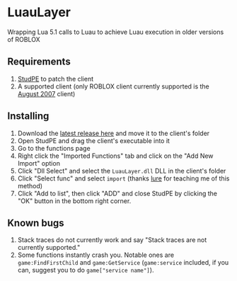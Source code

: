 # LuauLayer
Wrapping Lua 5.1 calls to Luau to achieve Luau execution in older versions of ROBLOX
## Requirements
1. [StudPE](http://www.cgsoftlabs.ro/zip/Stud_PE.zip) to patch the client
2. A supported client (only ROBLOX client currently supported is the [August 2007](https://github.com/CloneTrooper1019/Roblox-2007-Client/archive/main.zip) client)

## Installing
1. Download the [latest release here](https://github.com/stan2474/LuauLayer/releases/latest) and move it to the client's folder
2. Open StudPE and drag the client's executable into it
3. Go to the functions page
4. Right click the "Imported Functions" tab and click on the "Add New Import" option
5. Click "Dll Select" and select the ``LuauLayer.dll`` DLL in the client's folder
6. Click "Select func" and select ``import`` (thanks [lure](https://github.com/lrre-foss/lure) for teaching me of this method) 
7. Click "Add to list", then click "ADD" and close StudPE by clicking the "OK" button in the bottom right corner.

## Known bugs
1. Stack traces do not currently work and say "Stack traces are not currently supported."
2. Some functions instantly crash you. Notable ones are ``game:FindFirstChild`` and ``game:GetService`` (``game:service`` included, if you can, suggest you to do ``game["service name"]``). 
